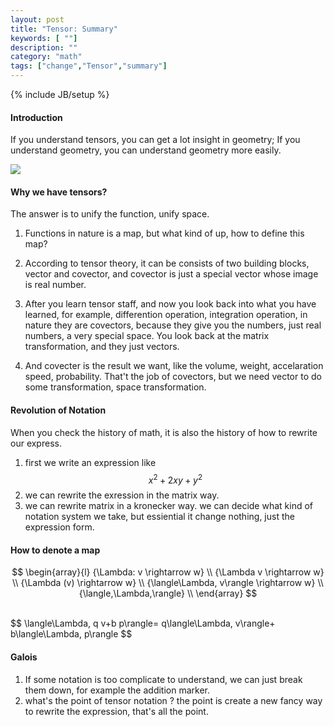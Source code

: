 ```yaml
---
layout: post
title: "Tensor: Summary"
keywords: [ ""]
description: ""
category: "math"
tags: ["change","Tensor","summary"]
---
```

{% include JB/setup %}

#### Introduction
If you understand tensors, you can get a lot insight in geometry; If you
understand geometry, you can understand geometry more easily.

<img src="{{IMAGE_PATH}}/math-change-tensor-summary.png" />

#### Why we have tensors?
The answer is to unify the function, unify space.
1. Functions in nature is a map, but what kind of up, how to define this map?
2. According to tensor theory, it can be consists of two building blocks, vector
   and covector, and covector is just a special vector whose image is real
   number.


3. After you learn tensor staff, and now you look back into what you have
   learned, for example, differention operation, integration operation, in
   nature they are covectors, because they give you the numbers, just real
   numbers, a very special space. You  look back at the matrix transformation,
   and they just vectors.
4. And covecter is the result we want, like the volume, weight, accelaration
   speed, probability. That't the job of covectors, but we need vector to do
   some transformation, space transformation.


#### Revolution of Notation
When you check the history of math, it is also the history of how to rewrite our
express.
1. first we write an expression like $$x^2+2xy+y^2$$
2. we can rewrite the exression in the matrix way.
3. we can rewrite matrix in a kronecker way.
we can decide what kind of notation system we take, but essiential it change
nothing, just the expression form.

#### How to denote a map
$$
\begin{array}{l}
{\Lambda: v \rightarrow w} \\
{\Lambda v \rightarrow w} \\
{\Lambda (v) \rightarrow w} \\
{\langle\Lambda, v\rangle \rightarrow w} \\
{\langle,\Lambda,\rangle} \\
\end{array}
$$

<br />
$$
\langle\Lambda, q v+b p\rangle= q\langle\Lambda, v\rangle+ b\langle\Lambda,
p\rangle
$$

#### Galois
1. If some notation is too complicate to understand, we can just break them
   down, for example the addition marker.
2. what's the point of tensor notation ? the point is create a new fancy way to
   rewrite the expression, that's all the point.



